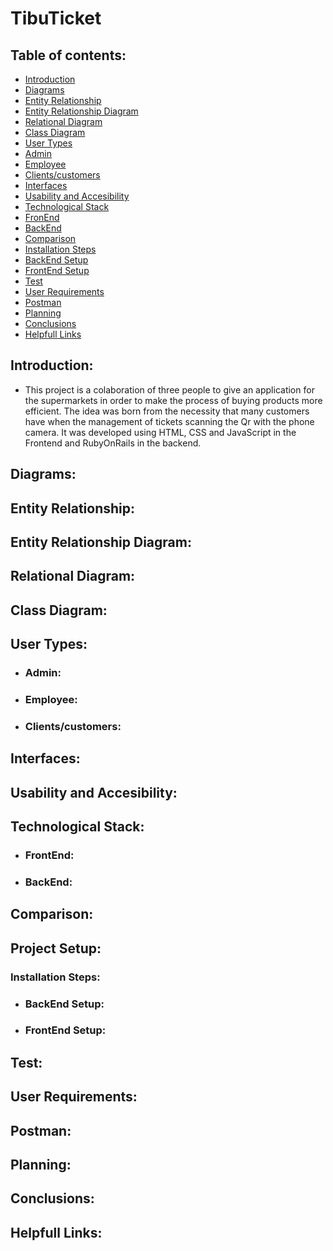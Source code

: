 # TibuTicket 

## Table of contents:

- [Introduction](#introduction)
- [Diagrams](#diagrams)
- [Entity Relationship](#entity-relationship)
- [Entity Relationship Diagram](#entity-relationship-diagram)
- [Relational Diagram](#relational-diagram)
- [Class Diagram](#class-diagram)
- [User Types](#user-types)
- [Admin](#admin)
- [Employee](#employee)
- [Clients/customers](#clientscustomers)
- [Interfaces](#interfaces)
- [Usability and Accesibility](#usability-and-accesibility)
- [Technological Stack](#technological-stack)
- [FronEnd](#frontend)
- [BackEnd](#backend)
- [Comparison](#comparison)
- [Installation Steps](#installation-steps)
- [BackEnd Setup](#backend-setup)
- [FrontEnd Setup](#frontend-setup)
- [Test](#test)
- [User Requirements](#user-requirements)
- [Postman](#postman)
- [Planning](#planning)
- [Conclusions](#conclusions)
- [Helpfull Links](#helpfull-links)

## Introduction:
- This project is a colaboration of three people to give an  application for
the supermarkets in order to make the  process of buying products more efficient. The idea was born from the necessity that many customers have when the management of tickets scanning the Qr with the phone camera. It was developed using HTML, CSS and JavaScript in the Frontend and RubyOnRails in the backend.

## Diagrams:

## Entity Relationship:

## Entity Relationship Diagram:

## Relational Diagram:

## Class Diagram:

## User Types:

- ### Admin:

- ### Employee:

- ### Clients/customers:

## Interfaces:

## Usability and Accesibility:

## Technological Stack:

- ### FrontEnd:

- ### BackEnd:

## Comparison:

## Project Setup:

### Installation Steps:

- ### BackEnd Setup:

- ### FrontEnd Setup:

## Test:

## User Requirements:

## Postman:

## Planning:

## Conclusions:

## Helpfull Links: